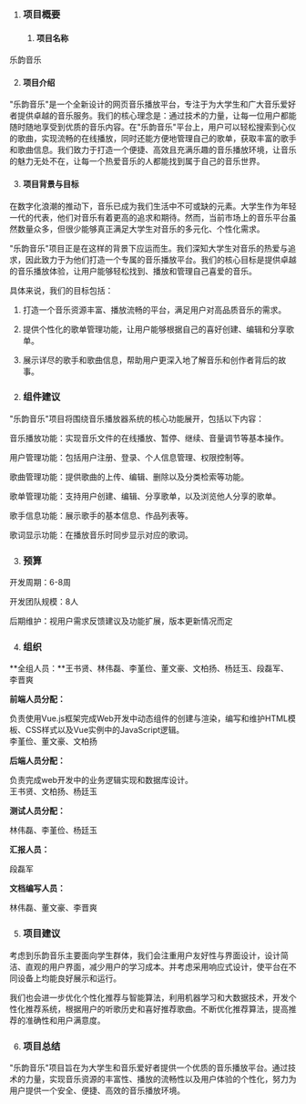 1.  ### **项目概要**

    1.  #### **项目名称**

乐韵音乐

2.  #### **项目介绍**

"乐韵音乐"是一个全新设计的网页音乐播放平台，专注于为大学生和广大音乐爱好者提供卓越的音乐服务。我们的核心理念是：通过技术的力量，让每一位用户都能随时随地享受到优质的音乐内容。在"乐韵音乐"平台上，用户可以轻松搜索到心仪的歌曲，实现流畅的在线播放，同时还能方便地管理自己的歌单，获取丰富的歌手和歌曲信息。我们致力于打造一个便捷、高效且充满乐趣的音乐播放环境，让音乐的魅力无处不在，让每一个热爱音乐的人都能找到属于自己的音乐世界。

3.  #### **项目背景与目标**

在数字化浪潮的推动下，音乐已成为我们生活中不可或缺的元素。大学生作为年轻一代的代表，他们对音乐有着更高的追求和期待。然而，当前市场上的音乐平台虽然数量众多，但很少能够真正满足大学生对音乐的多元化、个性化需求。

"乐韵音乐"项目正是在这样的背景下应运而生。我们深知大学生对音乐的热爱与追求，因此致力于为他们打造一个专属的音乐播放平台。我们的核心目标是提供卓越的音乐播放体验，让用户能够轻松找到、播放和管理自己喜爱的音乐。

具体来说，我们的目标包括：

1)  打造一个音乐资源丰富、播放流畅的平台，满足用户对高品质音乐的需求。

2)  提供个性化的歌单管理功能，让用户能够根据自己的喜好创建、编辑和分享歌单。

3)  展示详尽的歌手和歌曲信息，帮助用户更深入地了解音乐和创作者背后的故事。

2.  ### **组件建议**

"乐韵音乐"项目将围绕音乐播放器系统的核心功能展开，包括以下内容：

音乐播放功能：实现音乐文件的在线播放、暂停、继续、音量调节等基本操作。

用户管理功能：包括用户注册、登录、个人信息管理、权限控制等。

歌曲管理功能：提供歌曲的上传、编辑、删除以及分类检索等功能。

歌单管理功能：支持用户创建、编辑、分享歌单，以及浏览他人分享的歌单。

歌手信息功能：展示歌手的基本信息、作品列表等。

歌词显示功能：在播放音乐时同步显示对应的歌词。

3.  ### **预算**

开发周期：6-8周

开发团队规模：8人

后期维护：视用户需求反馈建议及功能扩展，版本更新情况而定

4.  ### **组织**

**全组人员：**王书贤、林伟磊、李堇俭、董文豪、文柏扬、杨廷玉、段磊军、李晋爽

**前端人员分配：**

负责使用Vue.js框架完成Web开发中动态组件的创建与渲染，编写和维护HTML模板、CSS样式以及Vue实例中的JavaScript逻辑。\
李堇俭、董文豪、文柏扬

**后端人员分配：**

负责完成web开发中的业务逻辑实现和数据库设计。\
王书贤、文柏扬、杨廷玉

**测试人员分配：**

林伟磊、李堇俭、杨廷玉

**汇报人员：**

段磊军

**文档编写人员：**

林伟磊、董文豪、李晋爽

5.  ### **项目建议**

考虑到乐韵音乐主要面向学生群体，我们会注重用户友好性与界面设计，设计简洁、直观的用户界面，减少用户的学习成本。并考虑采用响应式设计，使平台在不同设备上均能良好展示和运行。

我们也会进一步优化个性化推荐与智能算法，利用机器学习和大数据技术，开发个性化推荐系统，根据用户的听歌历史和喜好推荐歌曲。不断优化推荐算法，提高推荐的准确性和用户满意度。

6.  ### **项目总结**

"乐韵音乐"项目旨在为大学生和音乐爱好者提供一个优质的音乐播放平台。通过技术的力量，实现音乐资源的丰富性、播放的流畅性以及用户体验的个性化，努力为用户提供一个安全、便捷、高效的音乐播放环境。
